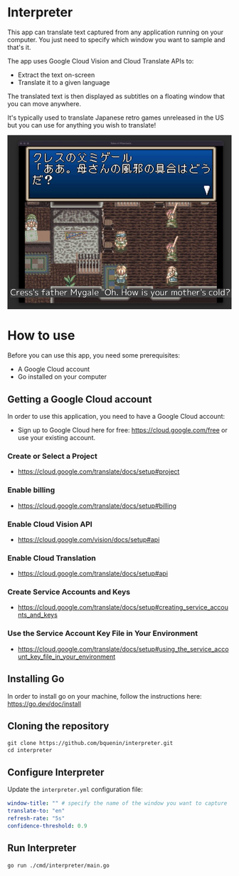 # Interpreter

This app can translate text captured from any application running on your computer. You just need to 
specify which window you want to sample and that's it.

The app uses Google Cloud Vision and Cloud Translate APIs to:
* Extract the text on-screen
* Translate it to a given language

The translated text is then displayed as subtitles on a floating window that you can move anywhere.

It's typically used to translate Japanese retro games unreleased in the US but you can use for anything you wish to translate!

![sample](sample.jpg)

# How to use

Before you can use this app, you need some prerequisites:

* A Google Cloud account
* Go installed on your computer  

## Getting a Google Cloud account 

In order to use this application, you need to have a Google Cloud account:

* Sign up to Google Cloud here for free: https://cloud.google.com/free or use your existing account.

### Create or Select a Project

* https://cloud.google.com/translate/docs/setup#project

### Enable billing

* https://cloud.google.com/translate/docs/setup#billing

### Enable Cloud Vision API

* https://cloud.google.com/vision/docs/setup#api

### Enable Cloud Translation

* https://cloud.google.com/translate/docs/setup#api

### Create Service Accounts and Keys

* https://cloud.google.com/translate/docs/setup#creating_service_accounts_and_keys

### Use the Service Account Key File in Your Environment

* https://cloud.google.com/translate/docs/setup#using_the_service_account_key_file_in_your_environment

## Installing Go

In order to install go on your machine, follow the instructions here: https://go.dev/doc/install

## Cloning the repository

```
git clone https://github.com/bquenin/interpreter.git
cd interpreter
```

## Configure Interpreter

Update the `interpreter.yml` configuration file:

```yml
window-title: "" # specify the name of the window you want to capture
translate-to: "en"
refresh-rate: "5s"
confidence-threshold: 0.9
```

## Run Interpreter

```
go run ./cmd/interpreter/main.go
```
